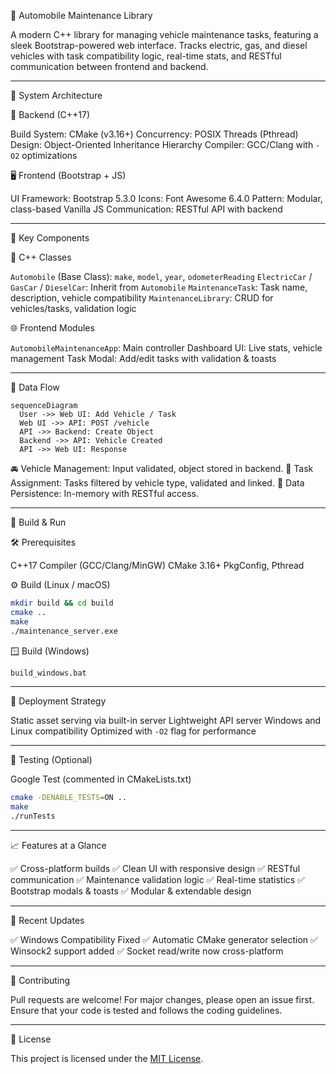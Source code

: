 
🚗 Automobile Maintenance Library

A modern C++ library for managing vehicle maintenance tasks, featuring a sleek Bootstrap-powered web interface. Tracks electric, gas, and diesel vehicles with task compatibility logic, real-time stats, and RESTful communication between frontend and backend.

---

 📐 System Architecture

 🔧 Backend (C++17)

 Build System: CMake (v3.16+)
 Concurrency: POSIX Threads (Pthread)
 Design: Object-Oriented Inheritance Hierarchy
 Compiler: GCC/Clang with `-O2` optimizations

 🖥 Frontend (Bootstrap + JS)

 UI Framework: Bootstrap 5.3.0
 Icons: Font Awesome 6.4.0
 Pattern: Modular, class-based Vanilla JS
 Communication: RESTful API with backend

---

 🧩 Key Components

 🧱 C++ Classes

 `Automobile` (Base Class): `make`, `model`, `year`, `odometerReading`
 `ElectricCar` / `GasCar` / `DieselCar`: Inherit from `Automobile`
 `MaintenanceTask`: Task name, description, vehicle compatibility
 `MaintenanceLibrary`: CRUD for vehicles/tasks, validation logic

 🌐 Frontend Modules

 `AutomobileMaintenanceApp`: Main controller
 Dashboard UI: Live stats, vehicle management
 Task Modal: Add/edit tasks with validation & toasts

---

 🔁 Data Flow

```mermaid
sequenceDiagram
  User ->> Web UI: Add Vehicle / Task
  Web UI ->> API: POST /vehicle
  API ->> Backend: Create Object
  Backend ->> API: Vehicle Created
  API ->> Web UI: Response
```

 🚘 Vehicle Management: Input validated, object stored in backend.
 🔧 Task Assignment: Tasks filtered by vehicle type, validated and linked.
 💾 Data Persistence: In-memory with RESTful access.

---

 🔧 Build & Run

 🛠 Prerequisites

 C++17 Compiler (GCC/Clang/MinGW)
 CMake 3.16+
 PkgConfig, Pthread

 ⚙️ Build (Linux / macOS)

```bash
mkdir build && cd build
cmake ..
make
./maintenance_server.exe
```

 🪟 Build (Windows)

```bash
build_windows.bat
```

---

 🚀 Deployment Strategy

 Static asset serving via built-in server
 Lightweight API server
 Windows and Linux compatibility
 Optimized with `-O2` flag for performance

---

 🧪 Testing (Optional)

 Google Test (commented in CMakeLists.txt)

```bash
cmake -DENABLE_TESTS=ON ..
make
./runTests
```

---

 📈 Features at a Glance

 ✅ Cross-platform builds
 ✅ Clean UI with responsive design
 ✅ RESTful communication
 ✅ Maintenance validation logic
 ✅ Real-time statistics
 ✅ Bootstrap modals & toasts
 ✅ Modular & extendable design

---

 📌 Recent Updates

 ✅ Windows Compatibility Fixed
 ✅ Automatic CMake generator selection
 ✅ Winsock2 support added
 ✅ Socket read/write now cross-platform



---

 🤝 Contributing

Pull requests are welcome! For major changes, please open an issue first.
Ensure that your code is tested and follows the coding guidelines.

---

 📜 License

This project is licensed under the [MIT License](LICENSE).
